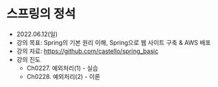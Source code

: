 
# 스프링의 정석
- 2022.06.12(일)
- 강의 목표: Spring의 기본 원리 이해, Spring으로 웹 사이트 구축 & AWS 배포
- 강의 자료: https://github.com/castello/spring_basic
- 강의 진도 
	- Ch0227. 예외처리(1) - 실습
	- Ch0228. 예외처리(2) - 이론

<br>

## 